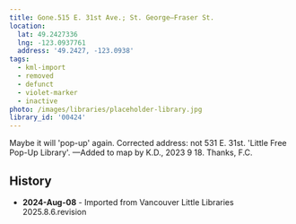 ```yaml
---
title: Gone.515 E. 31st Ave.; St. George—Fraser St.
location:
  lat: 49.2427336
  lng: -123.0937761
  address: '49.2427, -123.0938'
tags:
  - kml-import
  - removed
  - defunct
  - violet-marker
  - inactive
photo: /images/libraries/placeholder-library.jpg
library_id: '00424'
---
```

Maybe it will 'pop-up' again.
Corrected address: not 531 E. 31st.
'Little Free Pop-Up Library'.
—Added to map by K.D., 2023 9 18. Thanks, F.C.

## History
- **2024-Aug-08** - Imported from Vancouver Little Libraries 2025.8.6.revision

